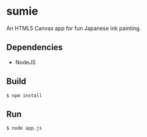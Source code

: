 sumie
========

An HTML5 Canvas app for fun Japanese ink painting.

Dependencies
-------------------
- NodeJS

Build
------
    $ npm install

Run
---
    $ node app.js
